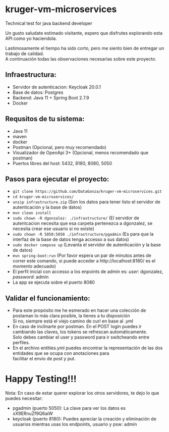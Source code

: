 # kruger-vm-microservices
Technical test for java backend developer

Un gusto saludate estimado visitante, espero que disfrutes explorando esta API como yo haciendola.

Lastimosamente el tiempo ha sido corto, pero me siento bien de entregar un trabajo de calidad.  
A continuación todas las observaciones necesarias sobre este proyecto.

## Infraestructura:
- Servidor de autenticacion: Keycloak 20.0.1
- Base de datos: Postgres
- Backend: Java 11 + Spring Boot 2.7.9
- Docker

## Requsitos de tu sistema:
- Java 11
- maven
- docker
- Postman (Opcional, pero muy recomendado)
- Visualizador de OpenApi 3+ (Opcional, menos recomendado que postman)
- Puertos libres del host: 5432, 8180, 8080, 5050

## Pasos para ejecutar el proyecto:
- `git clone https://github.com/DataGonza/kruger-vm-microservices.git`
- `cd kruger-vm-microservices/`
- `unzip infrastructure.zip` (Son los datos para tener listo el servidor de autenticación y la base de datos)
- `mvn clean install`
- `sudo chown -R dgonzalez: ./infrastructure/` (El servidor de autentcacion necesita que esa carpeta pertenezca a dgonzalez, se necesita crear ese usuario si no existe)
- `sudo chown -R 5050:5050 ./infrastructure/pgadmin` (Es para que la interfaz de la base de datos tenga accesso a sus datos)
- `sudo docker compose up` (Levanta el servidor de autenticación y la base de datos)
- `mvn spring-boot:run` (Por favor espera un par de minutos antes de correr este comando, si puede acceder a http://localhost:8180/ es el momento adecuado)
- El perfil inicial con accesso a los enpoints de admin es: *user*: dgonzalez, *password*: admin
- La app se ejecuta sobre el puerto 8080

## Validar el funcionamiento:
- Para este propósito me he esmerado en hacer una colección de postaman lo más clara posible, la tienes a tu disposición  
Si no, siempre está el viejo camino de curl en base al .yml  
- En caso de inclinarte por postman. En el POST login puedes ir cambiando las claves, los tokens se refrescan automáticamente.  
Solo debes cambiar el user y password para ir switcheando entre perfiles.
- En el archivo entities.yml puedes encontrar la representación de las dos entidades que se ocupa con anotaciones para  
facilitar el envio de post y put.

# Happy Testing!!!

Nota: En caso de estar querer explorar los otros servidores, te dejo lo que puedes necesitar:
- pgadmin (puerto 5050): La clave para ver los datos es xX9ERnuZf9Q6aiW
- keycloak (puerto 8180): Puedes apreciar la creación y eliminación de usuarios mientras usas los endpoints, usuario y psw: admin